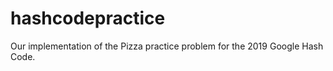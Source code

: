 # hashcodepractice

Our implementation of the Pizza practice problem for the 2019 Google Hash Code.
